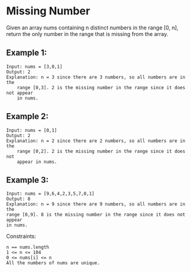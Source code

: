 # Missing Number
Given an array nums containing n distinct numbers in the range [0, n], return the only number in the range that is missing from the array.

 

## Example 1:

    Input: nums = [3,0,1]
    Output: 2
    Explanation: n = 3 since there are 3 numbers, so all numbers are in the 
        range [0,3]. 2 is the missing number in the range since it does not appear 
        in nums.

## Example 2:

    Input: nums = [0,1]
    Output: 2
    Explanation: n = 2 since there are 2 numbers, so all numbers are in the 
        range [0,2]. 2 is the missing number in the range since it does not 
        appear in nums.

## Example 3:

    Input: nums = [9,6,4,2,3,5,7,0,1]
    Output: 8
    Explanation: n = 9 since there are 9 numbers, so all numbers are in the 
    range [0,9]. 8 is the missing number in the range since it does not appear 
    in nums.

 

Constraints:

    n == nums.length
    1 <= n <= 104
    0 <= nums[i] <= n
    All the numbers of nums are unique.
